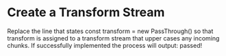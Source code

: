 # Create a Transform Stream

Replace the line that states const transform = new PassThrough() so that transform is assigned to a transform stream that upper cases any incoming chunks. If successfully implemented the process will output: passed!